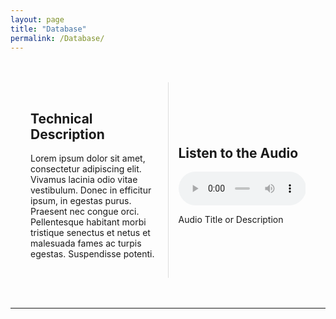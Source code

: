```yaml
---
layout: page
title: "Database"
permalink: /Database/
---
```


<!-- {% include under-construction.html%} -->

<!-- <html lang="en">
<head>
    <meta charset="UTF-8">
    <meta name="viewport" content="width=device-width, initial-scale=1.0">
    <title>Audio Player</title>
</head>
<body>
    <h1>My Audio Files</h1>

    <h2>Audio 1</h2>
    <audio controls>
        <source src="/assets/audio/BatCallSeq_PostCallsBeforeEchoes.wav" type="audio/wav">
        Your browser does not support the audio element.
    </audio>
<p>This is the caption for Audio 1. You can add a description or any relevant information here.</p>

    <h2>Audio 2</h2>
    <audio controls>
        <source src="/assets/audio/koel_kgd_22062023.wav" type="audio/wav">
        Your browser does not support the audio element.
    </audio>

    <!-- Add more audio files and descriptions as needed -->
<!-- </body>
</html> --> 

<style>
  .audio-container {
    display: flex;
    justify-content: space-between;
    align-items: center;
    margin-top: 2rem;
    padding: 1rem;
  }
  
  .description, .audio-player {
    flex: 1;
    padding: 1rem;
  }

  .description {
    border-right: 1px solid #ddd;
  }
  
  audio {
    width: 100%;
  }

  .bottom-line {
    margin-top: 2rem;
    margin-bottom: 2rem;
  }
</style>

<div class="audio-container">
  <!-- Technical Description Column -->
  <div class="description">
    <h2>Technical Description</h2>
    <p>
      Lorem ipsum dolor sit amet, consectetur adipiscing elit. Vivamus lacinia odio vitae vestibulum. Donec in efficitur ipsum, in egestas purus. Praesent nec congue orci. Pellentesque habitant morbi tristique senectus et netus et malesuada fames ac turpis egestas. Suspendisse potenti.
    </p>
    <!-- You can continue to add more details or other elements here -->
  </div>

  <!-- Audio Player Column -->
  <div class="audio-player">
    <h2>Listen to the Audio</h2>
    <audio controls>
      <source src="/assets/audio/koel_kgd_22062023.wav" type="audio/mpeg">
      Your browser does not support the audio element.
    </audio>
    <p>Audio Title or Description</p>
  </div>
</div>

<hr class="bottom-line">